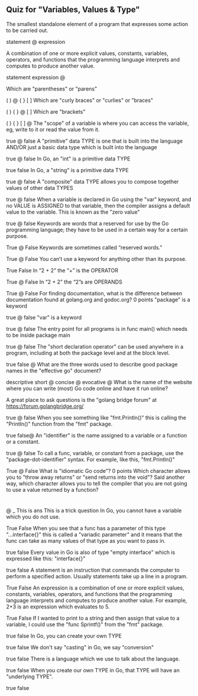 ## Quiz for "Variables, Values & Type"
The smallest standalone element of a program that expresses some action to be carried out.    
 
statement @
expression 

A combination of one or more explicit values, constants, variables, operators, and functions that the programming language interprets and computes to produce another value.  
 
statement
expression @  

Which are "parentheses" or "parens"  

( ) @ 
{ }
[ ]
Which are "curly braces" or "curlies" or "braces"  
 
( )
{ } @
[ ]
Which are "brackets"  
 
( )
{ }
[ ] @
The "scope" of a variable is where you can access the variable, eg, write to it or read the value from it.  
 
true @
false
A "primitive" data TYPE is one that is built into the language AND/OR just a basic data type which is built into the language  
 
true @
false
In Go, an "int" is a primitive data TYPE  
 
true
false
In Go, a "string" is a primitive data TYPE  
 
true @
false
A "composite" data TYPE allows you to compose together values of other data TYPES  
 
true @
false
When a variable is declared in Go using the "var" keyword, and no VALUE is ASSIGNED to that variable, then the compiler assigns a default value to the variable. This is known as the "zero value"  
 
true  @
false
Keywords are words that a reserved for use by the Go programming language; they have to be used in a certain way for a certain purpose.  
 
True @
False
Keywords are sometimes called “reserved words.”  
 
True @
False
You can’t use a keyword for anything other than its purpose.  
 
True
False
In “2 + 2” the “+” is the OPERATOR  
 
True @
False
In “2 + 2” the “2”s are OPERANDS  
 
True @
False
For finding documentation, what is the difference between documentation found at golang.org and godoc.org?
0 points
"package" is a keyword  
 
true @
false
"var" is a keyword  
 
true @
false
The entry point for all programs is in func main() which needs to be inside package main  
 
true @
false
The "short declaration operator" can be used anywhere in a program, including at both the package level and at the block level.  
 
true
false @
What are the three words used to describe good package names in the "effective go" document?  
 
descriptive 
short @
concise @
evocative @ 
What is the name of the website where you can write (most) Go code online and have it run online?  
 
A great place to ask questions is the "golang bridge forum" at https://forum.golangbridge.org/  
 
true @
false
When you see something like "fmt.Println()" this is calling the "Println()" function from the "fmt" package.  
 
true 
false@
An "identifier" is the name assigned to a variable or a function or a constant.  
 
true @
false
To call a func, variable, or constant from a package, use the "package-dot-identifier" syntax. For example, like this, "fmt.Println()"  
 
True @
False
What is "idiomatic Go code"?
0 points
Which character allows you to "throw away returns" or "send returns into the void"? Said another way, which character allows you to tell the compiler that you are not going to use a value returned by a function?  
 
#
@
_ This is ans 
This is a trick question
In Go, you cannot have a variable which you do not use.  
 
True
False
When you see that a func has a parameter of this type "...interface{}" this is called a "variadic parameter" and it means that the func can take as many values of that type as you want to pass in.  
 
true
false
Every value in Go is also of type "empty interface" which is expressed like this: "interface{}"  
 
true
false
A statement is an instruction that commands the computer to perform a specified action. Usually statements take up a line in a program.  
 
True
False
An expression is a combination of one or more explicit values, constants, variables, operators, and functions that the programming language interprets and computes to produce another value. For example, 2+3 is an expression which evaluates to 5.  
 
True
False
If I wanted to print to a string and then assign that value to a variable, I could use the "func Sprintf()" from the "fmt" package.  
 
true
false
In Go, you can create your own TYPE  
 
true
false
We don't say "casting" in Go, we say "conversion"  
 
true
false
There is a language which we use to talk about the language.  
 
true
false
When you create our own TYPE in Go, that TYPE will have an "underlying TYPE".  
 
true
false